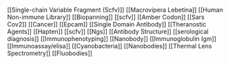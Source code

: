 [[Single-chain Variable Fragment (Scfv)]]
[[Macrovipera Lebetina]]
[[Human Non-immune Library]]
[[Biopanning]]
[[scfv]]
[[Amber Codon]]
[[Sars Cov2]]
[[Cancer]]
[[Epcam]]
[[Single Domain Antibody]]
[[Theranostic Agents]]
[[Hapten]]
[[scfv]]
[[Ngs]]
[[Antibody Structure]]
[[serological diagnosis]]
[[Immunophenotyping]]
[[Nanobody]]
[[Immunoglobulin Igm]]
[[Immunoassay/elisa]]
[[Cyanobacteria]]
[[Nanobodies]]
[[Thermal Lens Spectrometry]]
[[Fluobodies]]
